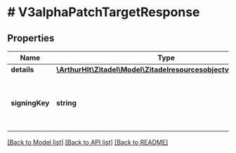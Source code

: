 # # V3alphaPatchTargetResponse

## Properties

Name | Type | Description | Notes
------------ | ------------- | ------------- | -------------
**details** | [**\ArthurHlt\Zitadel\Model\Zitadelresourcesobjectv3alphaDetails**](Zitadelresourcesobjectv3alphaDetails.md) |  | [optional]
**signingKey** | **string** | Key used to sign and check payload sent to the target. | [optional]

[[Back to Model list]](../../README.md#models) [[Back to API list]](../../README.md#endpoints) [[Back to README]](../../README.md)
